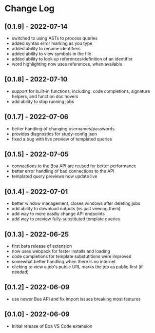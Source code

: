 # Change Log

## [0.1.9] - 2022-07-14
 - switched to using ASTs to process queries
 - added syntax error marking as you type
 - added ability to rename identifiers
 - added ability to view symbols in the file
 - added ability to look up references/definition of an identifier
 - word highlighting now uses references, when available

## [0.1.8] - 2022-07-10
 - support for built-in functions, including: code completions, signature helpers, and function doc hovers
 - add ability to stop running jobs

## [0.1.7] - 2022-07-06
 - better handling of changing usernames/passwords
 - provides diagnostics for study-config.json
 - fixed a bug with live preview of templated queries

## [0.1.5] - 2022-07-05
 - connections to the Boa API are reused for better performance
 - better error handling of bad connections to the API
 - templated query previews now update live

## [0.1.4] - 2022-07-01
 - better window management, closes windows after deleting jobs
 - add ability to download outputs (vs just viewing them)
 - add way to more easiliy change API endpoints
 - add way to preview fully-substituted template queries

## [0.1.3] - 2022-06-25
 - first beta release of extension
 - now uses webpack for faster installs and loading
 - code completions for template substutitions were improved
 - somewhat better handling when there is no internet
 - clicking to view a job's public URL marks the job as public first (if needed)

## [0.1.2] - 2022-06-09
 - use newer Boa API and fix import issues breaking most features

## [0.1.0] - 2022-06-09
 - Initial release of Boa VS Code extension
